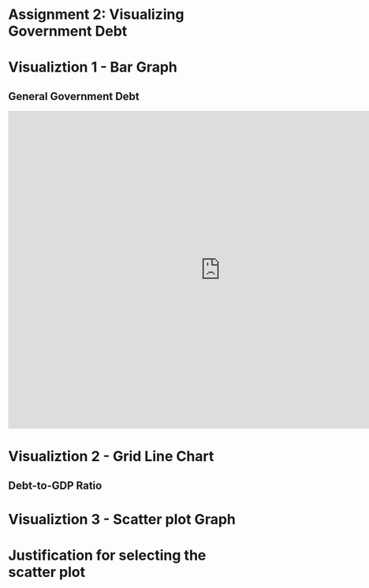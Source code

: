 
# Assignment 2: Visualizing Government Debt


# Visualiztion 1 - Bar Graph
<h2>General Government Debt</h2>
<iframe src="https://data.oecd.org/chart/6vxY" width="860" height="645" style="border: 0" mozallowfullscreen="true" webkitallowfullscreen="true" allowfullscreen="true"><a href="https://data.oecd.org/chart/6vxY" target="_blank">OECD Chart: General government debt, Total, % of GDP, Annual, 2018</a></iframe>


# Visualiztion 2 - Grid Line Chart
<h2>Debt-to-GDP Ratio </h2>
<div class="flourish-embed flourish-chart" data-src="visualisation/7676309"><script src="https://public.flourish.studio/resources/embed.js"></script></div>

 
# Visualiztion 3 - Scatter plot Graph
<div class="flourish-embed flourish-scatter" data-src="visualisation/7701060"><script src="https://public.flourish.studio/resources/embed.js"></script></div>


# Justification for selecting the scatter plot

